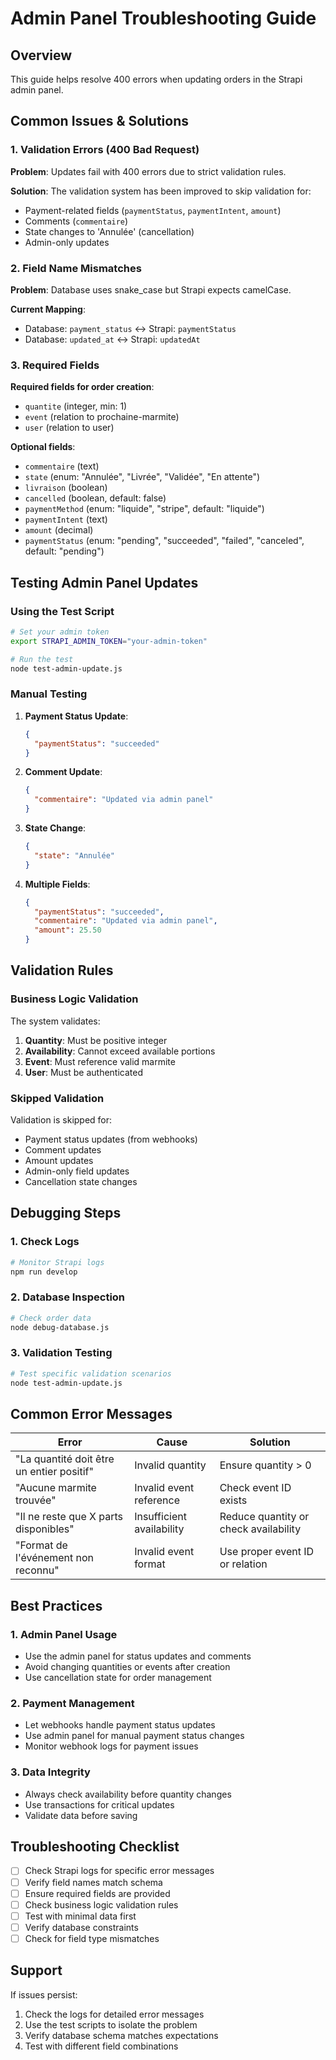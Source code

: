# Admin Panel Troubleshooting Guide

## Overview
This guide helps resolve 400 errors when updating orders in the Strapi admin panel.

## Common Issues & Solutions

### 1. Validation Errors (400 Bad Request)

**Problem**: Updates fail with 400 errors due to strict validation rules.

**Solution**: The validation system has been improved to skip validation for:
- Payment-related fields (`paymentStatus`, `paymentIntent`, `amount`)
- Comments (`commentaire`)
- State changes to 'Annulée' (cancellation)
- Admin-only updates

### 2. Field Name Mismatches

**Problem**: Database uses snake_case but Strapi expects camelCase.

**Current Mapping**:
- Database: `payment_status` ↔ Strapi: `paymentStatus`
- Database: `updated_at` ↔ Strapi: `updatedAt`

### 3. Required Fields

**Required fields for order creation**:
- `quantite` (integer, min: 1)
- `event` (relation to prochaine-marmite)
- `user` (relation to user)

**Optional fields**:
- `commentaire` (text)
- `state` (enum: "Annulée", "Livrée", "Validée", "En attente")
- `livraison` (boolean)
- `cancelled` (boolean, default: false)
- `paymentMethod` (enum: "liquide", "stripe", default: "liquide")
- `paymentIntent` (text)
- `amount` (decimal)
- `paymentStatus` (enum: "pending", "succeeded", "failed", "canceled", default: "pending")

## Testing Admin Panel Updates

### Using the Test Script

```bash
# Set your admin token
export STRAPI_ADMIN_TOKEN="your-admin-token"

# Run the test
node test-admin-update.js
```

### Manual Testing

1. **Payment Status Update**:
   ```json
   {
     "paymentStatus": "succeeded"
   }
   ```

2. **Comment Update**:
   ```json
   {
     "commentaire": "Updated via admin panel"
   }
   ```

3. **State Change**:
   ```json
   {
     "state": "Annulée"
   }
   ```

4. **Multiple Fields**:
   ```json
   {
     "paymentStatus": "succeeded",
     "commentaire": "Updated via admin panel",
     "amount": 25.50
   }
   ```

## Validation Rules

### Business Logic Validation

The system validates:
1. **Quantity**: Must be positive integer
2. **Availability**: Cannot exceed available portions
3. **Event**: Must reference valid marmite
4. **User**: Must be authenticated

### Skipped Validation

Validation is skipped for:
- Payment status updates (from webhooks)
- Comment updates
- Amount updates
- Admin-only field updates
- Cancellation state changes

## Debugging Steps

### 1. Check Logs
```bash
# Monitor Strapi logs
npm run develop
```

### 2. Database Inspection
```bash
# Check order data
node debug-database.js
```

### 3. Validation Testing
```bash
# Test specific validation scenarios
node test-admin-update.js
```

## Common Error Messages

| Error | Cause | Solution |
|-------|-------|----------|
| "La quantité doit être un entier positif" | Invalid quantity | Ensure quantity > 0 |
| "Aucune marmite trouvée" | Invalid event reference | Check event ID exists |
| "Il ne reste que X parts disponibles" | Insufficient availability | Reduce quantity or check availability |
| "Format de l'événement non reconnu" | Invalid event format | Use proper event ID or relation |

## Best Practices

### 1. Admin Panel Usage
- Use the admin panel for status updates and comments
- Avoid changing quantities or events after creation
- Use cancellation state for order management

### 2. Payment Management
- Let webhooks handle payment status updates
- Use admin panel for manual payment status changes
- Monitor webhook logs for payment issues

### 3. Data Integrity
- Always check availability before quantity changes
- Use transactions for critical updates
- Validate data before saving

## Troubleshooting Checklist

- [ ] Check Strapi logs for specific error messages
- [ ] Verify field names match schema
- [ ] Ensure required fields are provided
- [ ] Check business logic validation rules
- [ ] Test with minimal data first
- [ ] Verify database constraints
- [ ] Check for field type mismatches

## Support

If issues persist:
1. Check the logs for detailed error messages
2. Use the test scripts to isolate the problem
3. Verify database schema matches expectations
4. Test with different field combinations 